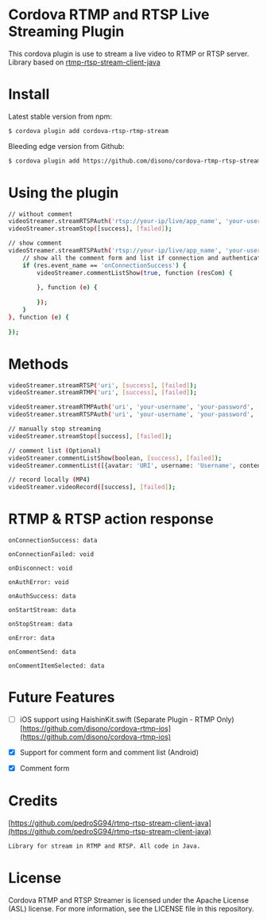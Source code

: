 # Cordova RTMP and RTSP Live Streaming Plugin
This cordova plugin is use to stream a live video to RTMP or RTSP server.
Library based on [rtmp-rtsp-stream-client-java](https://github.com/pedroSG94/rtmp-rtsp-stream-client-java)

# Install
Latest stable version from npm:
```sh
$ cordova plugin add cordova-rtsp-rtmp-stream
```
Bleeding edge version from Github:
```sh
$ cordova plugin add https://github.com/disono/cordova-rtmp-rtsp-stream
```

# Using the plugin
```sh
// without comment
videoStreamer.streamRTSPAuth('rtsp://your-ip/live/app_name', 'your-username', 'your-password', [success], [failed]);
videoStreamer.streamStop([success], [failed]);

// show comment
videoStreamer.streamRTSPAuth('rtsp://your-ip/live/app_name', 'your-username', 'your-password', function (res) 
	// show all the comment form and list if connection and authentication is successful
	if (res.event_name == 'onConnectionSuccess') {
		videoStreamer.commentListShow(true, function (resCom) {
					
		}, function (e) {
					
		});
	}
}, function (e) {
		
});
```

# Methods
```sh
videoStreamer.streamRTSP('uri', [success], [failed]);
videoStreamer.streamRTMP('uri', [success], [failed]);

videoStreamer.streamRTMPAuth('uri', 'your-username', 'your-password', [success], [failed]);
videoStreamer.streamRTSPAuth('uri', 'your-username', 'your-password', [success], [failed]);

// manually stop streaming
videoStreamer.streamStop([success], [failed]);

// comment list (Optional)
videoStreamer.commentListShow(boolean, [success], [failed]);
videoStreamer.commentList([{avatar: 'URI', username: 'Username', content: 'Message/Comment/Content Text'}], [success], [failed]);

// record locally (MP4)
videoStreamer.videoRecord([success], [failed]);
```

# RTMP & RTSP action response
```
onConnectionSuccess: data

onConnectionFailed: void

onDisconnect: void

onAuthError: void

onAuthSuccess: data

onStartStream: data

onStopStream: data

onError: data

onCommentSend: data

onCommentItemSelected: data
```

# Future Features
- [ ] iOS support using HaishinKit.swift (Separate Plugin - RTMP Only)
[https://github.com/disono/cordova-rtmp-ios](https://github.com/disono/cordova-rtmp-ios)

- [x] Support for comment form and comment list (Android)
- [x] Comment form

# Credits
[https://github.com/pedroSG94/rtmp-rtsp-stream-client-java](https://github.com/pedroSG94/rtmp-rtsp-stream-client-java)
```sh
Library for stream in RTMP and RTSP. All code in Java.
```

# License
Cordova RTMP and RTSP Streamer is licensed under the Apache License (ASL) license. For more information, see the LICENSE file in this repository.